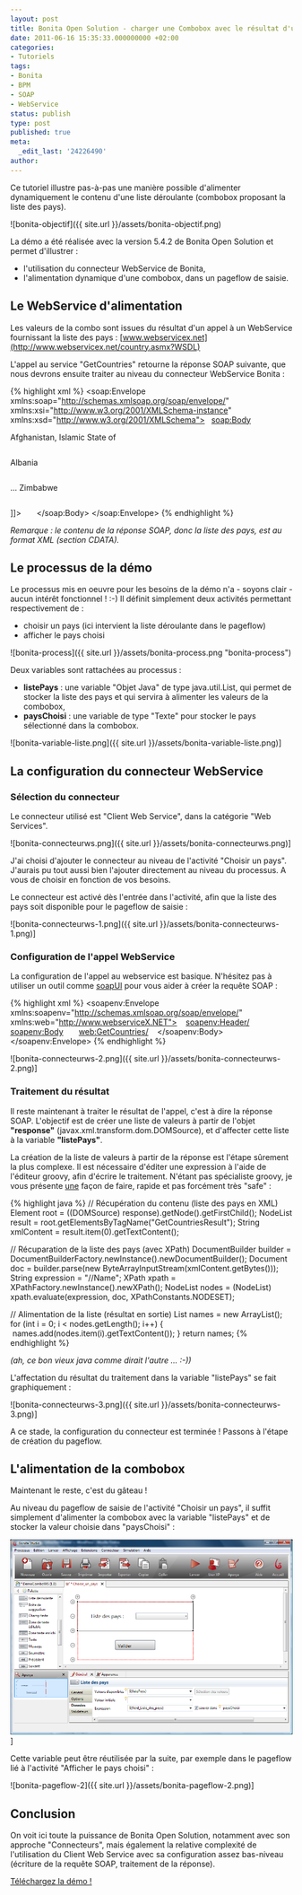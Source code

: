```yaml
---
layout: post
title: Bonita Open Solution - charger une Combobox avec le résultat d'un appel WebService
date: 2011-06-16 15:35:33.000000000 +02:00
categories:
- Tutoriels
tags:
- Bonita
- BPM
- SOAP
- WebService
status: publish
type: post
published: true
meta:
  _edit_last: '24226490'
author: 
---
```


Ce tutoriel illustre pas-à-pas une manière possible d'alimenter dynamiquement le contenu d'une liste déroulante (combobox proposant la liste des pays).

![bonita-objectif]({{ site.url }}/assets/bonita-objectif.png)

La démo a été réalisée avec la version 5.4.2 de Bonita Open Solution et permet d'illustrer :
* l'utilisation du connecteur WebService de Bonita,
* l'alimentation dynamique d'une combobox, dans un pageflow de saisie.

## Le WebService d'alimentation

Les valeurs de la combo sont issues du résultat d'un appel à un WebService fournissant la liste des pays : [www.webservicex.net](http://www.webservicex.net/country.asmx?WSDL)

L'appel au service "GetCountries" retourne la réponse SOAP suivante, que nous devrons ensuite traiter au niveau du connecteur WebService Bonita :

{% highlight xml %}
<soap:Envelope xmlns:soap="http://schemas.xmlsoap.org/soap/envelope/"
               xmlns:xsi="http://www.w3.org/2001/XMLSchema-instance"
               xmlns:xsd="http://www.w3.org/2001/XMLSchema">
  <soap:Body>
    <GetCountriesResponse xmlns="http://www.webserviceX.NET">
      <GetCountriesResult>
        <![CDATA[
          <NewDataSet>
            <Table>
              <Name>Afghanistan, Islamic State of</Name>
            </Table>
            <Table>
              <Name>Albania</Name>
            </Table>
            ...
            <Table>
              <Name>Zimbabwe</Name>
            </Table>
          </NewDataSet>
        ]]>
      </GetCountriesResult>
    </GetCountriesResponse>
  </soap:Body>
</soap:Envelope>
{% endhighlight %}

*Remarque : le contenu de la réponse SOAP, donc la liste des pays, est au format XML (section CDATA).*

## Le processus de la démo

Le processus mis en oeuvre pour les besoins de la démo n'a - soyons clair - aucun intérêt fonctionnel ! :-) Il définit simplement deux activités permettant respectivement de :
* choisir un pays (ici intervient la liste déroulante dans le pageflow)
* afficher le pays choisi

![bonita-process]({{ site.url }}/assets/bonita-process.png "bonita-process")

Deux variables sont rattachées au processus :

*   **listePays** : une variable "Objet Java" de type java.util.List, qui permet de stocker la liste des pays et qui servira à alimenter les valeurs de la combobox,
*   **paysChoisi** : une variable de type "Texte" pour stocker le pays sélectionné dans la combobox.

![bonita-variable-liste.png]({{ site.url }}/assets/bonita-variable-liste.png)]

## La configuration du connecteur WebService

### Sélection du connecteur

Le connecteur utilisé est "Client Web Service", dans la catégorie "Web Services".

![bonita-connecteurws.png]({{ site.url }}/assets/bonita-connecteurws.png)]

J'ai choisi d'ajouter le connecteur au niveau de l'activité "Choisir un pays". J'aurais pu tout aussi bien l'ajouter directement au niveau du processus. A vous de choisir en fonction de vos besoins.

Le connecteur est activé dès l'entrée dans l'activité, afin que la liste des pays soit disponible pour le pageflow de saisie :

![bonita-connecteurws-1.png]({{ site.url }}/assets/bonita-connecteurws-1.png)]

### Configuration de l'appel WebService

La configuration de l'appel au webservice est basique. N'hésitez pas à utiliser un outil comme [soapUI](http://www.soapui.org/) pour vous aider à créer la requête SOAP :

{% highlight xml %}
<soapenv:Envelope
        xmlns:soapenv="http://schemas.xmlsoap.org/soap/envelope/"
        xmlns:web="http://www.webserviceX.NET">
   <soapenv:Header/>
   <soapenv:Body>
      <web:GetCountries/>
   </soapenv:Body>
</soapenv:Envelope>
{% endhighlight %}

![bonita-connecteurws-2.png]({{ site.url }}/assets/bonita-connecteurws-2.png)]

### Traitement du résultat

Il reste maintenant à traiter le résultat de l'appel, c'est à dire la réponse SOAP. L'objectif est de créer une liste de valeurs à partir de l'objet **"response"** (javax.xml.transform.dom.DOMSource), et d'affecter cette liste à la variable **"listePays"**.

La création de la liste de valeurs à partir de la réponse est l'étape sûrement la plus complexe. Il est nécessaire d'éditer une expression à l'aide de l'éditeur groovy, afin d'écrire le traitement. N'étant pas spécialiste groovy, je vous présente <span style="text-decoration:underline;">une</span> façon de faire, rapide et pas forcément très "safe" :

{% highlight java %}
// Récupération du contenu (liste des pays en XML)
Element root = ((DOMSource) response).getNode().getFirstChild();
NodeList result = root.getElementsByTagName("GetCountriesResult");
String xmlContent = result.item(0).getTextContent();

// Récuparation de la liste des pays (avec XPath)
DocumentBuilder builder = DocumentBuilderFactory.newInstance().newDocumentBuilder();
Document doc = builder.parse(new ByteArrayInputStream(xmlContent.getBytes()));
String expression = "//Name";
XPath xpath = XPathFactory.newInstance().newXPath();
NodeList nodes = (NodeList) xpath.evaluate(expression, doc, XPathConstants.NODESET);

// Alimentation de la liste (résultat en sortie)
List<String> names = new ArrayList<String>();
for (int i = 0; i < nodes.getLength(); i++) {
    names.add(nodes.item(i).getTextContent());
}
return names;
{% endhighlight %}

_(ah, ce bon vieux java comme dirait l'autre ... :-))_

L'affectation du résultat du traitement dans la variable "listePays" se fait graphiquement :

![bonita-connecteurws-3.png]({{ site.url }}/assets/bonita-connecteurws-3.png)]

A ce stade, la configuration du connecteur est terminée ! Passons à l'étape de création du pageflow.

## L'alimentation de la combobox

Maintenant le reste, c'est du gâteau !

Au niveau du pageflow de saisie de l'activité "Choisir un pays", il suffit simplement d'alimenter la combobox avec la variable "listePays" et de stocker la valeur choisie dans "paysChoisi" :

![bonita-pageflow](assets/bonita-pageflow.png "bonita-pageflow")]

Cette variable peut être réutilisée par la suite, par exemple dans le pageflow lié à l'activité "Afficher le pays choisi" :

![bonita-pageflow-2]({{ site.url }}/assets/bonita-pageflow-2.png)]

## Conclusion

On voit ici toute la puissance de Bonita Open Solution, notamment avec son approche "Connecteurs", mais également la relative complexité de l'utilisation du Client Web Service avec sa configuration assez bas-niveau (écriture de la requête SOAP, traitement de la réponse).

[Téléchargez la démo !](http://www.filedropper.com/processusdemocombows--10)
